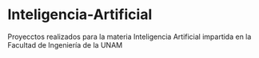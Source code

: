 # Inteligencia-Artificial
Proyecctos realizados para la materia Inteligencia Artificial impartida en la Facultad de Ingeniería de la UNAM
